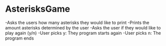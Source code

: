 # AsterisksGame
-Asks the users how many asterisks they would like to print
-Prints the amount asterisks determined by the user
-Asks the user if they would like to play again (y/n)
-User picks y: They program starts again
-User picks n: The program ends
